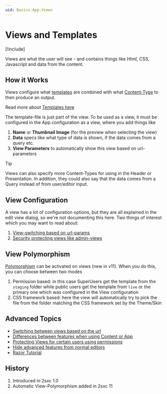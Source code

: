 ```yaml
---
uid: Basics.App.Views
---
```


# Views and Templates

[!include[](~/basics/stack/_shared-float-summary.md)]
<style>.context-box-summary .process-razor, .context-box-summary .data-configuration { visibility: visible; }</style>

Views are what the user will see - and contains things like Html, CSS, Javascript and data from the content. 

## How it Works

Views configure what [templates](xref:Basics.App.Templates) are combined with what [Content-Type](xref:Basics.Data.ContentTypes.Index) to then produce an output. 

Read more about [Templates here](xref:Basics.App.Templates)

The template-file is just part of the view. To be used as a view, it must be configured in the App configuration as a view, where you add things like

1. **Name** or **Thumbnail Image** (for the preview when selecting the view)
1. **Data** specs like what type of data is shown, if the data comes from a query etc.
1. **View Parameters** to automatically show this view based on url-parameters

> [!TIP]
> Views can also specify more Content-Types for using in the Header or Presentation. In addition, they could also say that the data comes from a Query instead of from user/editor input. 


## View Configuration

A view has a lot of configuration options, but they are all explained in the edit view dialog, so we're not documenting this here. Two things of interest which you may want to read about:

1. [View-switching based on url-params](http://2sxc.org/en/Docs/Feature/feature/4680)
1. [Security protecting views like admin-views](http://2sxc.org/en/Docs/Feature/feature/4737)


## View Polymorphism

[Polymorphism](xref:Basics.Polymorphism.Index) can be activated on views (new in v11). When you do this, you can choose between two modes

1. Permission based: in this case SuperUsers get the template from the `staging` folder while public users get the template from `live` or the primary one which was configured in the View configuration
1. CSS framework based: here the view will automatically try to pick the file from the folder matching the CSS framework set by the Theme/Skin

## Advanced Topics

* [Switching between views based on the url](https://2sxc.org/en/docs/Feature/feature/4680)
* [Differences between features when using Content or App](https://2sxc.org/en/blog/post/2sxc-app-vs-2sxc-content-which-one-should-i-use)
* [Protecting Views for certain users using permissions](https://2sxc.org/en/Docs/Feature/feature/4737)
* [Hide advanced features from normal editors](https://2sxc.org/en/docs/Feature/feature/3592)
* [Razor Tutorial](https://2sxc.org/dnn-tutorials/en/razor)

## History

1. Introduced in 2sxc 1.0
1. Automatic View-Polymorphism added in 2sxc 11